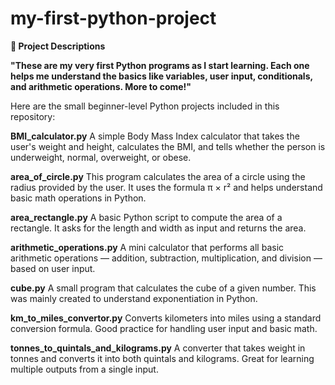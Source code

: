 # my-first-python-project
**📁 Project Descriptions**

**"These are my very first Python programs as I start learning. Each one helps me understand the basics like variables, user input, conditionals, and arithmetic operations. More to come!"**

Here are the small beginner-level Python projects included in this repository:

**BMI_calculator.py**
A simple Body Mass Index calculator that takes the user's weight and height, calculates the BMI, and tells whether the person is underweight, normal, overweight, or obese.

**area_of_circle.py**
This program calculates the area of a circle using the radius provided by the user. It uses the formula π × r² and helps understand basic math operations in Python.

**area_rectangle.py**
A basic Python script to compute the area of a rectangle. It asks for the length and width as input and returns the area.

**arithmetic_operations.py**
A mini calculator that performs all basic arithmetic operations — addition, subtraction, multiplication, and division — based on user input.

**cube.py**
A small program that calculates the cube of a given number. This was mainly created to understand exponentiation in Python.

**km_to_miles_convertor.py**
Converts kilometers into miles using a standard conversion formula. Good practice for handling user input and basic math.

**tonnes_to_quintals_and_kilograms.py**
A converter that takes weight in tonnes and converts it into both quintals and kilograms. Great for learning multiple outputs from a single input.
